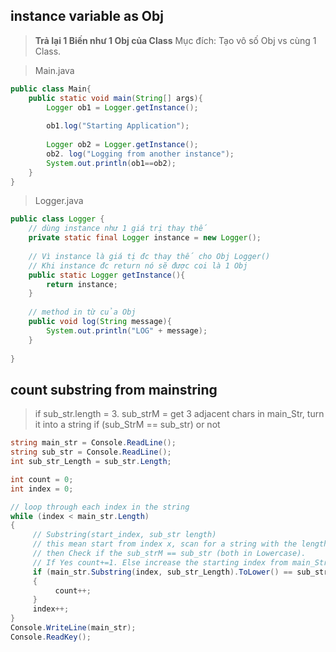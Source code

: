
## instance variable as Obj 
> **Trả lại 1 Biến như 1 Obj của Class**
> Mục đích: Tạo vô số Obj vs cùng 1 Class.


>Main.java
```java
public class Main{
    public static void main(String[] args){
        Logger ob1 = Logger.getInstance();
        
        ob1.log("Starting Application");
        
        Logger ob2 = Logger.getInstance();
        ob2. log("Logging from another instance");
        System.out.println(ob1==ob2);
    }   
}
```

> Logger.java
```java
public class Logger {
    // dùng instance như 1 giá trị thay thế
    private static final Logger instance = new Logger();
    
    // Vì instance là giá tị đc thay thế cho Obj Logger()
    // Khi instance đc return nó sẽ được coi là 1 Obj
    public static Logger getInstance(){
        return instance;
    }
    
    // method in từ của Obj 
    public void log(String message){
        System.out.println("LOG" + message);
    }
    
}
```

## count substring from mainstring

> if sub_str.length = 3. sub_strM = get 3 adjacent chars in main_Str, turn it into a string 
 >if (sub_StrM == sub_str) or not
```cs
string main_str = Console.ReadLine();
string sub_str = Console.ReadLine();
int sub_str_Length = sub_str.Length;

int count = 0;
int index = 0;

// loop through each index in the string
while (index < main_str.Length)
{
	 // Substring(start_index, sub_str length)
	 // this mean start from index x, scan for a string with the length of y, return sub_StrM.
	 // then Check if the sub_strM == sub_str (both in Lowercase).
	 // If Yes count+=1. Else increase the starting index from main_Str by 1
	 if (main_str.Substring(index, sub_str_Length).ToLower() == sub_str.ToLower()
	 {
		  count++;
	 }
	 index++;
}
Console.WriteLine(main_str);
Console.ReadKey();
```

